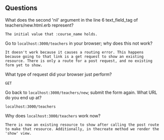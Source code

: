 ## Questions

What does the second 'nil' argument in the line 6 text_field_tag of teachers/new.html.erb represent?

	The initial value that :course_name holds. 


Go to `localhost:3000/teachers` in your browser; why does this not work?

	It doesn't work because it causes a routing error. This happens because going to that link is a get request to show an existing resource. There is only a route for a post request, and no existing form yet to show.


What type of request did your browser just perform?

	GET


Go back to `localhost:3000/teachers/new`; submit the form again. What URL do you end up at?

	localhost:3000/teachers


Why does `localhost:3000/teachers` work now?

	There is now an existing resource to show after calling the post route to make that resource. Additionally, in thecreate method we render the 'show' view.